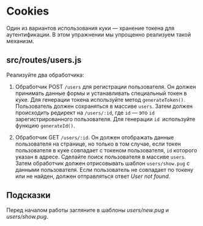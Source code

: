 # Cookies

Один из вариантов использования куки — хранение токена для аутентификации. В этом упражнении мы упрощенно реализуем такой механизм.

## src/routes/users.js

Реализуйте два обработчика:

1. Обработчик POST `/users` для регистрации пользователя. Он должен принимать данные формы и устанавливать специальный токен в куке. Для генерации токена используйте метод `generateToken()`. Пользователь должен сохраняться в массиве `users`. Затем должен происходить редирект на `/users/:id`, где `id` — это `id` зарегистрированного пользователя. Для генерации `id `используйте функцию `generateId()`.

2. Обработчик GET `/users/:id`. Он должен отображать данные пользователя на странице, но только в том случае, если токен пользователя в куке совпадает с токеном пользователя, `id` которого указан в адресе. Сделайте поиск пользователя в массиве `users`. Затем обработчик должен отрисовывать шаблон `users/show.pug` с данными пользователя. Если пользователь не совпадает по токену или не найден, должен отправляться ответ _User not found_.

## Подсказки

Перед началом работы загляните в шаблоны _users/new.pug_ и _users/show.pug_.

